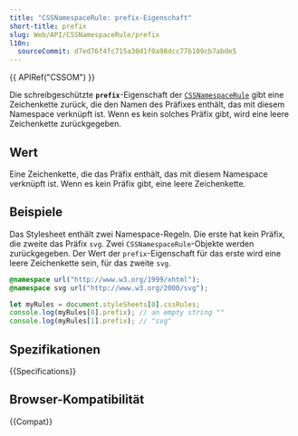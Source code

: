 ```yaml
---
title: "CSSNamespaceRule: prefix-Eigenschaft"
short-title: prefix
slug: Web/API/CSSNamespaceRule/prefix
l10n:
  sourceCommit: d7ed76f4fc715a30d1f0a98dcc77b109cb7abde5
---
```


{{ APIRef("CSSOM") }}

Die schreibgeschützte **`prefix`**-Eigenschaft der [`CSSNamespaceRule`](/de/docs/Web/API/CSSNamespaceRule) gibt eine Zeichenkette zurück, die den Namen des Präfixes enthält, das mit diesem Namespace verknüpft ist. Wenn es kein solches Präfix gibt, wird eine leere Zeichenkette zurückgegeben.

## Wert

Eine Zeichenkette, die das Präfix enthält, das mit diesem Namespace verknüpft ist. Wenn es kein Präfix gibt, eine leere Zeichenkette.

## Beispiele

Das Stylesheet enthält zwei Namespace-Regeln. Die erste hat kein Präfix, die zweite das Präfix `svg`. Zwei `CSSNamespaceRule`-Objekte werden zurückgegeben. Der Wert der `prefix`-Eigenschaft für das erste wird eine leere Zeichenkette sein, für das zweite `svg`.

```css
@namespace url("http://www.w3.org/1999/xhtml");
@namespace svg url("http://www.w3.org/2000/svg");
```

```js
let myRules = document.styleSheets[0].cssRules;
console.log(myRules[0].prefix); // an empty string ""
console.log(myRules[1].prefix); // "svg"
```

## Spezifikationen

{{Specifications}}

## Browser-Kompatibilität

{{Compat}}
